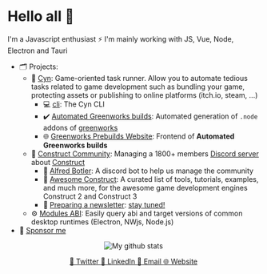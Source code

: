 # Hello all 👋

I'm a Javascript enthusiast ⚡
I'm mainly working with JS, Vue, Node, Electron and Tauri

- 🗂️ Projects:
  - 👾 [Cyn](https://github.com/ElectronForConstruct): Game-oriented task runner. Allow you to automate tedious tasks related to game development such as bundling your game, protecting assets or publishing to online platforms (itch.io, steam, ...)
    - 💻 [cli](https://github.com/ElectronForConstruct/cli): The Cyn CLI
    - ✔️ [Automated Greenworks builds](https://github.com/ElectronForConstruct/greenworks-prebuilds): Automated generation of `.node` addons of [greenworks](https://github.com/greenheartgames/greenworks)
    - 🌐 [Greenworks Prebuilds Website](https://github.com/ElectronForConstruct/greenworks-prebuilds-website): Frontend of **Automated Greenworks builds**
  - 👥 [Construct Community](https://github.com/WebCreationClub): Managing a 1800+ members [Discord server](https://discord.gg/dZDU7Re) about [Construct](https://www.construct.net)
    - 🤖 [Alfred Botler](https://github.com/WebCreationClub/alfred-botler): A discord bot to help us manage the community
    - 📜 [Awesome Construct](https://github.com/WebCreationClub/awesome-construct): A curated list of tools, tutorials, examples, and much more, for the awesome game development engines Construct 2 and Construct 3
    - 📧 [Preparing a newsletter](#not-available-yet): [stay tuned!](https://ccnewsletter.armaldio.xyz)
  - ⚙ [Modules ABI](https://github.com/Armaldio/modules-abi): Easily query abi and target versions of common desktop runtimes (Electron, NWjs, Node.js)
- 💖 [Sponsor me](https://github.com/sponsors/Armaldio)

<p align="center">
  <img alt="My github stats" src="https://github-readme-stats.vercel.app/api?username=armaldio&show_icons=true" />
  <p align="center">
    <a href="https://twitter.com/armaldio" alt="Twitter">
      💬 Twitter
    </a>
    <a href="https://www.linkedin.com/in/quentin-goinaud/" alt="Linkedin">
      💼 LinkedIn
    </a>
    <a href="mailto:contact@armaldio.xyz" alt="Email">
      📧 Email
    </a>
    <a href="https://armaldio.xyz" alt="Website">
      🌐 Website
    </a>
  </p>
</p>
